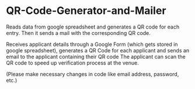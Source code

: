 # QR-Code-Generator-and-Mailer
Reads data from google spreadsheet and generates a QR code for each entry. Then it sends a mail with the corresponding QR code.

Receives applicant details through a Google Form (which gets stored in google spreadsheet), generates a QR Code for each applicant and sends an email to the applicant containing their QR code
The applicant can scan the QR code to speed up verification process at the venue. 

(Please make necessary changes in code like email address, password, etc.)
